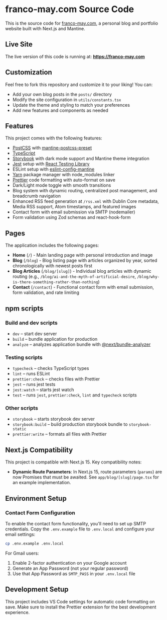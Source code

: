 # franco-may.com Source Code

This is the source code for [franco-may.com](https://franco-may.com), a personal blog and portfolio website built with Next.js and Mantine.

## Live Site

The live version of this code is running at: **https://franco-may.com**

## Customization

Feel free to fork this repository and customize it to your liking! You can:

- Add your own blog posts in the `posts/` directory
- Modify the site configuration in `utils/constants.tsx`
- Update the theme and styling to match your preferences
- Add new features and components as needed

## Features

This project comes with the following features:

- [PostCSS](https://postcss.org/) with [mantine-postcss-preset](https://mantine.dev/styles/postcss-preset)
- [TypeScript](https://www.typescriptlang.org/)
- [Storybook](https://storybook.js.org/) with dark mode support and Mantine theme integration
- [Jest](https://jestjs.io/) setup with [React Testing Library](https://testing-library.com/docs/react-testing-library/intro)
- ESLint setup with [eslint-config-mantine](https://github.com/mantinedev/eslint-config-mantine)
- [Yarn](https://yarnpkg.com/) package manager with node_modules linker
- [Prettier](https://prettier.io/) code formatting with auto-format on save
- Dark/Light mode toggle with smooth transitions
- Blog system with dynamic routing, centralized post management, and breadcrumb navigation
- Enhanced RSS feed generation at `/rss.xml` with Dublin Core metadata, Media RSS support, Atom timestamps, and featured images
- Contact form with email submission via SMTP (nodemailer)
- Form validation using Zod schemas and react-hook-form

## Pages

The application includes the following pages:

- **Home** (`/`) - Main landing page with personal introduction and image
- **Blog** (`/blog`) - Blog listing page with articles organized by year, sorted chronologically with newest posts first
- **Blog Articles** (`/blog/[slug]`) - Individual blog articles with dynamic routing (e.g., `/blog/ai-and-the-myth-of-artificial-desire`, `/blog/why-is-there-something-rather-than-nothing`)
- **Contact** (`/contact`) - Functional contact form with email submission, form validation, and rate limiting

## npm scripts

### Build and dev scripts

- `dev` – start dev server
- `build` – bundle application for production
- `analyze` – analyzes application bundle with [@next/bundle-analyzer](https://www.npmjs.com/package/@next/bundle-analyzer)

### Testing scripts

- `typecheck` – checks TypeScript types
- `lint` – runs ESLint
- `prettier:check` – checks files with Prettier
- `jest` – runs jest tests
- `jest:watch` – starts jest watch
- `test` – runs `jest`, `prettier:check`, `lint` and `typecheck` scripts

### Other scripts

- `storybook` – starts storybook dev server
- `storybook:build` – build production storybook bundle to `storybook-static`
- `prettier:write` – formats all files with Prettier

## Next.js Compatibility

This project is compatible with Next.js 15. Key compatibility notes:

- **Dynamic Route Parameters**: In Next.js 15, route parameters (`params`) are now Promises that must be awaited. See `app/blog/[slug]/page.tsx` for an example implementation.

## Environment Setup

### Contact Form Configuration

To enable the contact form functionality, you'll need to set up SMTP credentials. Copy the `.env.example` file to `.env.local` and configure your email settings:

```bash
cp .env.example .env.local
```

For Gmail users:

1. Enable 2-factor authentication on your Google account
2. Generate an App Password (not your regular password)
3. Use that App Password as `SMTP_PASS` in your `.env.local` file

## Development Setup

This project includes VS Code settings for automatic code formatting on save. Make sure to install the Prettier extension for the best development experience.
